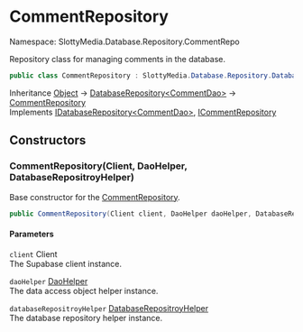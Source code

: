 # CommentRepository

Namespace: SlottyMedia.Database.Repository.CommentRepo

Repository class for managing comments in the database.

```csharp
public class CommentRepository : SlottyMedia.Database.Repository.DatabaseRepository`1[[SlottyMedia.Database.Daos.CommentDao, SlottyMedia.Database, Version=1.0.0.0, Culture=neutral, PublicKeyToken=null]], SlottyMedia.Database.IDatabaseRepository`1[[SlottyMedia.Database.Daos.CommentDao, SlottyMedia.Database, Version=1.0.0.0, Culture=neutral, PublicKeyToken=null]], ICommentRepository
```

Inheritance [Object](https://docs.microsoft.com/en-us/dotnet/api/system.object) → [DatabaseRepository&lt;CommentDao&gt;](./slottymedia.database.repository.databaserepository-1.md) → [CommentRepository](./slottymedia.database.repository.commentrepo.commentrepository.md)<br>
Implements [IDatabaseRepository&lt;CommentDao&gt;](./slottymedia.database.idatabaserepository-1.md), [ICommentRepository](./slottymedia.database.repository.commentrepo.icommentrepository.md)

## Constructors

### **CommentRepository(Client, DaoHelper, DatabaseRepositroyHelper)**

Base constructor for the [CommentRepository](./slottymedia.database.repository.commentrepo.commentrepository.md).

```csharp
public CommentRepository(Client client, DaoHelper daoHelper, DatabaseRepositroyHelper databaseRepositroyHelper)
```

#### Parameters

`client` Client<br>
The Supabase client instance.

`daoHelper` [DaoHelper](./slottymedia.database.helper.daohelper.md)<br>
The data access object helper instance.

`databaseRepositroyHelper` [DatabaseRepositroyHelper](./slottymedia.database.helper.databaserepositroyhelper.md)<br>
The database repository helper instance.
